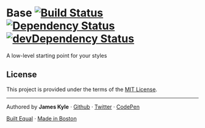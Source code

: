 Base [![Build Status](https://travis-ci.org/tctcl/base.png?branch=master)](https://travis-ci.org/tctcl/base) [![Dependency Status](https://david-dm.org/tctcl/base.png)](https://david-dm.org/tctcl/base) [![devDependency Status](https://david-dm.org/tctcl/base/dev-status.png)](https://david-dm.org/tctcl/base#info=devDependencies)
====

A low-level starting point for your styles

## License

This project is provided under the terms of the [MIT License](LICENSE.md).

---

Authored by **James Kyle** · [Github](https://github.com/thejameskyle) · [Twitter](https://twitter.com/thejameskyle) · [CodePen](https://codepen.com/thejameskyle)

[Built Equal](www.hrc.org/donate) · [Made in Boston](http://bostonbuilt.org/)
